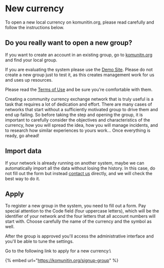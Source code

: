 # New currency

To open a new local currency on komunitin.org, please read carefully and follow the instructions below.

## Do you really want to open a new group?

If you want to create an account in an existing group, go to [komunitn.org](https://komunitin.org) and find your local group.

If you are evaluating the system please use the [Demo Site](../overview/demo.md). Please do not create a new group just to test it, as this creates management work for us and uses up resources.

Please read the [Terms of Use](terms-of-use.md) and be sure you're comfortable with them.

Creating a community currency exchange network that is truly useful is a task that requires a lot of dedication and effort. There are many cases of networks that start without a sufficiently motivated group to drive them and end up failing. So before taking the step and opening the group, it is important to carefully consider the objectives and characteristics of the currency, how you will spread the idea, how you will manage incidents, and to research how similar experiences to yours work... Once everything is ready, go ahead!

## Import data

If your network is already running on another system, maybe we can automatically import all the data without losing the history. In this case, do not fill out the form but instead [contact us](contact.md) directly, and we will check the best way to do it.

## Apply

To register a new group in the system, you need to fill out a form. Pay special attention to the Code field (four uppercase letters), which will be the identifier of your network and the four letters that all account numbers will start with. Choose carefully the name of the currency and the symbol as well.&#x20;

After the group is approved you'll access the administrative interface and you'll be able to tune the settings.

Go to the following link to apply for a new currency:\


{% embed url="https://komunitin.org/signup-group" %}









